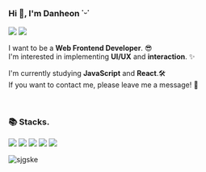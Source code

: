 
### **Hi 👋, I'm Danheon ˙ᵕ˙**

<img src="https://img.shields.io/badge/eksgjs3847@gmail.com-EA4335?style=flat-square&logo=Gmail&logoColor=white"/> <a href="https://www.notion.so/Keep-Coding-ca5299b7c0f246b3a0505f132d7494af"><img src="https://img.shields.io/badge/Studylog-000000?style=flat-square&logo=Notion&logoColor=white"/></a>

I want to be a **Web Frontend Developer**. 😎<br>
I'm interested in implementing **UI/UX** and **interaction**. ✨<br>

I'm currently studying **JavaScript** and **React**.🛠 <br>
If you want to contact me, please leave me a message! 💌

<br>

### **📚 Stacks.**
<img src="https://img.shields.io/badge/HTML5-E34F26?style=flat-square&logo=HTML5&logoColor=white"/> <img src="https://img.shields.io/badge/CSS3-1572B6?style=flat-square&logo=CSS3&logoColor=white"/> <img src="https://img.shields.io/badge/JavaScript-F7DF1E?style=flat-square&logo=JavaScript&logoColor=black"/> <img src="https://img.shields.io/badge/SASS-CC6699?style=flat-square&logo=SASS&logoColor=white"/> <img src="https://img.shields.io/badge/React-61DAFB?style=flat-square&logo=React&logoColor=white"/>

<p><img align="center" src="https://github-readme-stats.vercel.app/api/top-langs?username=sjgske&show_icons=true&locale=en&layout=compact" alt="sjgske" /></p>
